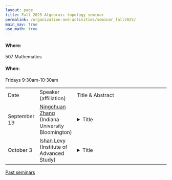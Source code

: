 ```yaml
---
layout: page
title: Fall 2025 Algebraic topology seminar
permalink: /organization-and-activities/seminar_fall2025/
main_nav: true
use_math: true
---
```

<h4>Where:</h4> 507 Mathematics
<h4>When:</h4> Fridays 9:30am-10:30am

<table>
<tr><td>Date</td> 
	<td>Speaker (affiliation)</td>
	<td style="width:60%">Title & Abstract</td>
	</tr>
<tr><td>September 19</td>
	<td><a href="https://sites.google.com/view/ningchuan-zhang">Ningchuan Zhang</a> (Indiana University Bloomington) </td>
	<td><details> 
	<summary>Title</summary>
	<p class="abstract"><i>Abstract:</i> </p>
	</details></td>
	</tr>
<tr><td>October 3</td>
	<td><a href="https://ishanina.github.io/">Ishan Levy</a> (Institute of Advanced Study)</td>
	<td><details> 
	<summary>Title</summary>
	<p class="abstract"><i>Abstract:</i>  </p>
	</details></td>
	</tr>
</table>

<a href="https://allenyuan.me/columbia-algebraic-topology-seminar/">Past seminars</a>
